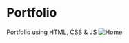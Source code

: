 # Portfolio
Portfolio using HTML, CSS &amp; JS
![Home](https://github.com/Noorsyedd/Portfolio/assets/79561867/a286f53e-a7c8-4e9a-8aaa-c616a2aaa021)
